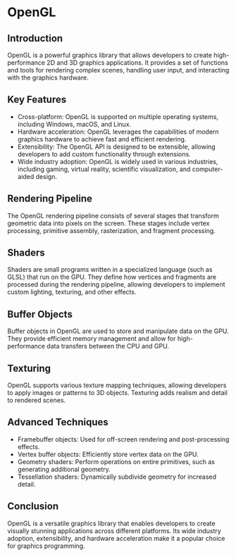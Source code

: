 # OpenGL

## Introduction
OpenGL is a powerful graphics library that allows developers to create high-performance 2D and 3D graphics applications. It provides a set of functions and tools for rendering complex scenes, handling user input, and interacting with the graphics hardware.

## Key Features
- Cross-platform: OpenGL is supported on multiple operating systems, including Windows, macOS, and Linux.
- Hardware acceleration: OpenGL leverages the capabilities of modern graphics hardware to achieve fast and efficient rendering.
- Extensibility: The OpenGL API is designed to be extensible, allowing developers to add custom functionality through extensions.
- Wide industry adoption: OpenGL is widely used in various industries, including gaming, virtual reality, scientific visualization, and computer-aided design.

## Rendering Pipeline
The OpenGL rendering pipeline consists of several stages that transform geometric data into pixels on the screen. These stages include vertex processing, primitive assembly, rasterization, and fragment processing.

## Shaders
Shaders are small programs written in a specialized language (such as GLSL) that run on the GPU. They define how vertices and fragments are processed during the rendering pipeline, allowing developers to implement custom lighting, texturing, and other effects.

## Buffer Objects
Buffer objects in OpenGL are used to store and manipulate data on the GPU. They provide efficient memory management and allow for high-performance data transfers between the CPU and GPU.

## Texturing
OpenGL supports various texture mapping techniques, allowing developers to apply images or patterns to 3D objects. Texturing adds realism and detail to rendered scenes.

## Advanced Techniques
- Framebuffer objects: Used for off-screen rendering and post-processing effects.
- Vertex buffer objects: Efficiently store vertex data on the GPU.
- Geometry shaders: Perform operations on entire primitives, such as generating additional geometry.
- Tessellation shaders: Dynamically subdivide geometry for increased detail.

## Conclusion
OpenGL is a versatile graphics library that enables developers to create visually stunning applications across different platforms. Its wide industry adoption, extensibility, and hardware acceleration make it a popular choice for graphics programming.
